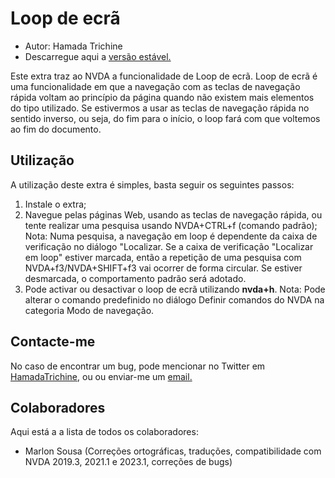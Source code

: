 ﻿# Loop de ecrã

* Autor: Hamada Trichine
* Descarregue aqui a [versão estável.][1]

Este extra traz ao NVDA a funcionalidade de Loop de ecrã.
Loop de ecrã é uma funcionalidade em que a navegação com as teclas de navegação rápida voltam ao princípio da página quando não existem mais elementos do tipo utilizado. 
Se estivermos a usar as teclas de navegação rápida no sentido inverso, ou seja, do fim para o início, o loop fará com que voltemos ao fim do documento.

## Utilização

A utilização deste extra é simples, basta seguir os seguintes passos:

 1. Instale o extra;
 2. Navegue pelas páginas Web, usando  as teclas de navegação rápida, ou tente realizar uma pesquisa usando NVDA+CTRL+f (comando padrão);
Nota: Numa pesquisa, a navegação em loop é dependente da caixa de verificação no diálogo "Localizar. Se a caixa de verificação "Localizar em loop" estiver marcada, então a repetição de uma pesquisa com NVDA+f3/NVDA+SHIFT+f3 vai ocorrer de forma circular. Se estiver desmarcada, o comportamento padrão será adotado.
 3. Pode activar ou desactivar  o loop de ecrã utilizando **nvda+h**.
  Nota: Pode alterar o comando predefinido no diálogo Definir comandos do NVDA na categoria Modo de navegação.
  
## Contacte-me

No caso de encontrar um bug, pode mencionar no Twitter em [HamadaTrichine](https://twitter.com/hamadatrichine), ou ou enviar-me um [email.](mailto:hamadalog25@gmail.com)

## Colaboradores

Aqui está a a lista de todos os colaboradores:

* Marlon Sousa (Correções ortográficas, traduções, compatibilidade com NVDA 2019.3, 2021.1 e 2023.1, correções de bugs)

[1]: https://github.com/hamadatrichine/nvda-screen-wrapping/releases/latest